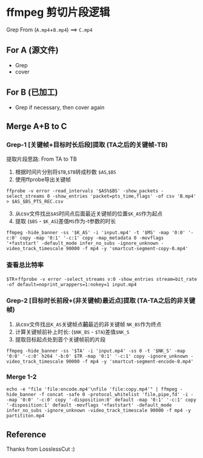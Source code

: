 # ffmpeg 剪切片段逻辑
Grep From (`A.mp4`+`B.mp4`) ==> `C.mp4`

## For A (源文件)
- Grep
- cover

## For B (已加工) 
- Grep if necessary, then cover again

## Merge A+B to C

### Grep-1 [关键帧+目标时长后段]提取 (TA之后的关键帧-TB)
提取片段思路: From TA to TB  
1. 根据时间片分别将`$TB`,`$TB`转成秒数 `$AS`,`$BS`
2. 使用ffprobe导出关键帧   

```
ffprobe -v error -read_intervals '$AS%$BS' -show_packets -select_streams 0 -show_entries 'packet=pts_time,flags' -of csv 'B.mp4' > $AS_$BS_PTS_REC.csv
```
3. 从csv文件找出`$AS`时间点后面最近关键帧的位置`$K_AS`作为起点
4. 提取 (`$BS` - `$K_AS`)差值`MS`作为-t参数的时长  

```
ffmpeg -hide_banner -ss '$K_AS' -i 'input.mp4' -t '$MS' -map '0:0' '-c:0' copy -map '0:1' '-c:1' copy -map_metadata 0 -movflags '+faststart' -default_mode infer_no_subs -ignore_unknown -video_track_timescale 90000 -f mp4 -y 'smartcut-segment-copy-0.mp4'
```

### 查看总比特率
`$TR`=`ffprobe -v error -select_streams v:0 -show_entries stream=bit_rate -of default=noprint_wrappers=1:nokey=1 input.mp4`

### Grep-2 [目标时长前段+(非关键帧)最近点]提取 (TA-TA之后的非关键帧)
1. 从csv文件找出`K_AS`关键帧点**前**最近的非关键帧 `NK_BS`作为终点  
2. 计算关键帧前补上时长: (`$NK_BS` - `$TA`)差值`$NK_S`  
3. 提取目标起点处到首个关键帧前的片段  

```
ffmpeg -hide_banner -ss '$TA' -i 'input.mp4' -ss 0 -t '$NK_S' -map '0:0' '-c:0' h264 '-b:0' $TR -map '0:1' '-c:1' copy -ignore_unknown -video_track_timescale 90000 -f mp4 -y 'smartcut-segment-encode-0.mp4'
```

### Merge 1-2
```
echo -e "file 'file:encode.mp4'\nfile 'file:copy.mp4'" | ffmpeg -hide_banner -f concat -safe 0 -protocol_whitelist 'file,pipe,fd' -i - -map '0:0' '-c:0' copy '-disposition:0' default -map '0:1' '-c:1' copy '-disposition:1' default -movflags '+faststart' -default_mode infer_no_subs -ignore_unknown -video_track_timescale 90000 -f mp4 -y partititon.mp4
```
## Reference
Thanks from LosslessCut :)
